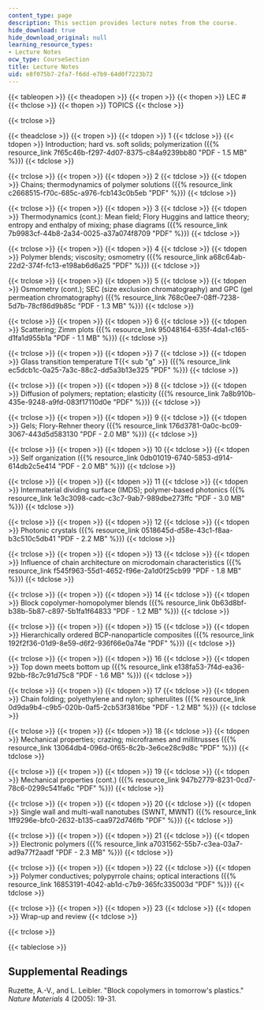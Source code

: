 ```yaml
---
content_type: page
description: This section provides lecture notes from the course.
hide_download: true
hide_download_original: null
learning_resource_types:
- Lecture Notes
ocw_type: CourseSection
title: Lecture Notes
uid: e8f075b7-2fa7-f6dd-e7b9-64d0f7223b72
---
```


{{< tableopen >}}
{{< theadopen >}}
{{< tropen >}}
{{< thopen >}}
LEC #
{{< thclose >}}
{{< thopen >}}
TOPICS
{{< thclose >}}

{{< trclose >}}

{{< theadclose >}}
{{< tropen >}}
{{< tdopen >}}
1
{{< tdclose >}}
{{< tdopen >}}
Introduction; hard vs. soft solids; polymerization ({{% resource_link 7f65c46b-f297-4d07-8375-c84a9239bb80 "PDF - 1.5 MB" %}})
{{< tdclose >}}

{{< trclose >}}
{{< tropen >}}
{{< tdopen >}}
2
{{< tdclose >}}
{{< tdopen >}}
Chains; thermodynamics of polymer solutions ({{% resource_link c2668515-f70c-685c-a976-fcb143c0b5eb "PDF" %}})
{{< tdclose >}}

{{< trclose >}}
{{< tropen >}}
{{< tdopen >}}
3
{{< tdclose >}}
{{< tdopen >}}
Thermodynamics (cont.): Mean field; Flory Huggins and lattice theory; entropy and enthalpy of mixing; phase diagrams ({{% resource_link 7b9983cf-44b8-2a34-0025-a37a074f8709 "PDF" %}})
{{< tdclose >}}

{{< trclose >}}
{{< tropen >}}
{{< tdopen >}}
4
{{< tdclose >}}
{{< tdopen >}}
Polymer blends; viscosity; osmometry ({{% resource_link a68c64ab-22d2-374f-fc13-e198ab6d6a25 "PDF" %}})
{{< tdclose >}}

{{< trclose >}}
{{< tropen >}}
{{< tdopen >}}
5
{{< tdclose >}}
{{< tdopen >}}
Osmometry (cont.); SEC (size exclusion chromatography) and GPC (gel permeation chromatography) ({{% resource_link 768c0ee7-08ff-7238-5d7b-78cf86d9b85c "PDF - 1.3 MB" %}})
{{< tdclose >}}

{{< trclose >}}
{{< tropen >}}
{{< tdopen >}}
6
{{< tdclose >}}
{{< tdopen >}}
Scattering; Zimm plots ({{% resource_link 95048164-635f-4da1-c165-d1fa1d955b1a "PDF - 1.1 MB" %}})
{{< tdclose >}}

{{< trclose >}}
{{< tropen >}}
{{< tdopen >}}
7
{{< tdclose >}}
{{< tdopen >}}
Glass transition temperature T{{< sub "g" >}} ({{% resource_link ec5dcb1c-0a25-7a3c-88c2-dd5a3b13e325 "PDF" %}})
{{< tdclose >}}

{{< trclose >}}
{{< tropen >}}
{{< tdopen >}}
8
{{< tdclose >}}
{{< tdopen >}}
Diffusion of polymers; reptation; elasticity ({{% resource_link 7a8b910b-435e-9248-a9fd-083f17110d0e "PDF" %}})
{{< tdclose >}}

{{< trclose >}}
{{< tropen >}}
{{< tdopen >}}
9
{{< tdclose >}}
{{< tdopen >}}
Gels; Flory-Rehner theory ({{% resource_link 176d3781-0a0c-bc09-3067-443d5d583130 "PDF - 2.0 MB" %}})
{{< tdclose >}}

{{< trclose >}}
{{< tropen >}}
{{< tdopen >}}
10
{{< tdclose >}}
{{< tdopen >}}
Self organization ({{% resource_link 0db01019-6740-5853-d914-614db2c5e414 "PDF - 2.0 MB" %}})
{{< tdclose >}}

{{< trclose >}}
{{< tropen >}}
{{< tdopen >}}
11
{{< tdclose >}}
{{< tdopen >}}
Intermaterial dividing surface (IMDS); polymer-based photonics ({{% resource_link 1e3c3098-cadc-c3c7-9ab7-989dbe273ffc "PDF - 3.0 MB" %}})
{{< tdclose >}}

{{< trclose >}}
{{< tropen >}}
{{< tdopen >}}
12
{{< tdclose >}}
{{< tdopen >}}
Photonic crystals ({{% resource_link 0518645d-d58e-43c1-f8aa-b3c510c5db41 "PDF - 2.2 MB" %}})
{{< tdclose >}}

{{< trclose >}}
{{< tropen >}}
{{< tdopen >}}
13
{{< tdclose >}}
{{< tdopen >}}
Influence of chain architecture on microdomain characteristics ({{% resource_link f545f963-55d1-4652-f96e-2a1d0f25cb99 "PDF - 1.8 MB" %}})
{{< tdclose >}}

{{< trclose >}}
{{< tropen >}}
{{< tdopen >}}
14
{{< tdclose >}}
{{< tdopen >}}
Block copolymer-homopolymer blends ({{% resource_link 0b63d8bf-b38b-5b87-c897-5b1fa1f64833 "PDF - 1.2 MB" %}})
{{< tdclose >}}

{{< trclose >}}
{{< tropen >}}
{{< tdopen >}}
15
{{< tdclose >}}
{{< tdopen >}}
Hierarchically ordered BCP-nanoparticle composites ({{% resource_link 192f2f36-01d9-8e59-d6f2-936f66e0a74e "PDF" %}})
{{< tdclose >}}

{{< trclose >}}
{{< tropen >}}
{{< tdopen >}}
16
{{< tdclose >}}
{{< tdopen >}}
Top down meets bottom up ({{% resource_link e138fa53-7f4d-ea36-92bb-f8c7c91d75c8 "PDF - 1.6 MB" %}})
{{< tdclose >}}

{{< trclose >}}
{{< tropen >}}
{{< tdopen >}}
17
{{< tdclose >}}
{{< tdopen >}}
Chain folding; polyethylene and nylon; spherulites ({{% resource_link 0d9da9b4-c9b5-020b-0af5-2cb53f3816be "PDF - 1.2 MB" %}})
{{< tdclose >}}

{{< trclose >}}
{{< tropen >}}
{{< tdopen >}}
18
{{< tdclose >}}
{{< tdopen >}}
Mechanical properties; crazing; microframes and millitrusses ({{% resource_link 13064db4-096d-0f65-8c2b-3e6ce28c9d8c "PDF" %}})
{{< tdclose >}}

{{< trclose >}}
{{< tropen >}}
{{< tdopen >}}
19
{{< tdclose >}}
{{< tdopen >}}
Mechanical properties (cont.) ({{% resource_link 947b2779-8231-0cd7-78c6-0299c541fa6c "PDF" %}})
{{< tdclose >}}

{{< trclose >}}
{{< tropen >}}
{{< tdopen >}}
20
{{< tdclose >}}
{{< tdopen >}}
Single wall and multi-wall nanotubes (SWNT, MWNT) ({{% resource_link 1ff9296e-bfc0-2632-b135-caa972d746fb "PDF" %}})
{{< tdclose >}}

{{< trclose >}}
{{< tropen >}}
{{< tdopen >}}
21
{{< tdclose >}}
{{< tdopen >}}
Electronic polymers ({{% resource_link a7031562-55b7-c3ea-03a7-ad9a77f2aadf "PDF - 2.3 MB" %}})
{{< tdclose >}}

{{< trclose >}}
{{< tropen >}}
{{< tdopen >}}
22
{{< tdclose >}}
{{< tdopen >}}
Polymer conductives; polypyrrole chains; optical interactions ({{% resource_link 16853191-4042-ab1d-c7b9-365fc335003d "PDF" %}})
{{< tdclose >}}

{{< trclose >}}
{{< tropen >}}
{{< tdopen >}}
23
{{< tdclose >}}
{{< tdopen >}}
Wrap-up and review
{{< tdclose >}}

{{< trclose >}}

{{< tableclose >}}

  

Supplemental Readings
---------------------

Ruzette, A.-V., and L. Leibler. "Block copolymers in tomorrow's plastics." _Nature Materials_ 4 (2005): 19-31.